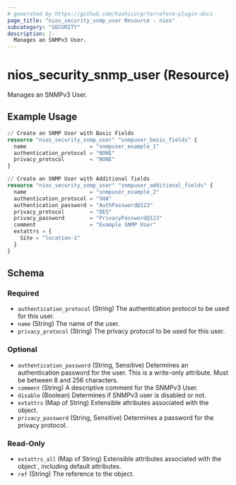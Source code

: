 ```yaml
---
# generated by https://github.com/hashicorp/terraform-plugin-docs
page_title: "nios_security_snmp_user Resource - nios"
subcategory: "SECURITY"
description: |-
  Manages an SNMPv3 User.
---
```


# nios_security_snmp_user (Resource)

Manages an SNMPv3 User.

## Example Usage

```terraform
// Create an SNMP User with Basic Fields
resource "nios_security_snmp_user" "snmpuser_basic_fields" {
  name                    = "snmpuser_example_1"
  authentication_protocol = "NONE"
  privacy_protocol        = "NONE"
}

// Create an SNMP User with Additional fields
resource "nios_security_snmp_user" "snmpuser_additional_fields" {
  name                    = "snmpuser_example_2"
  authentication_protocol = "SHA"
  authentication_password = "AuthPassword@123"
  privacy_protocol        = "DES"
  privacy_password        = "PrivacyPassword@123"
  comment                 = "Example SNMP User"
  extattrs = {
    Site = "location-1"
  }
}
```

<!-- schema generated by tfplugindocs -->
## Schema

### Required

- `authentication_protocol` (String) The authentication protocol to be used for this user.
- `name` (String) The name of the user.
- `privacy_protocol` (String) The privacy protocol to be used for this user.

### Optional

- `authentication_password` (String, Sensitive) Determines an authentication password for the user. This is a write-only attribute. Must be between 8 and 256 characters.
- `comment` (String) A descriptive comment for the SNMPv3 User.
- `disable` (Boolean) Determines if SNMPv3 user is disabled or not.
- `extattrs` (Map of String) Extensible attributes associated with the object.
- `privacy_password` (String, Sensitive) Determines a password for the privacy protocol.

### Read-Only

- `extattrs_all` (Map of String) Extensible attributes associated with the object , including default attributes.
- `ref` (String) The reference to the object.
